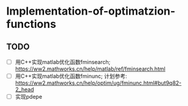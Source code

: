 # Implementation-of-optimatzion-functions
## TODO
- [ ] 用C++实现matlab优化函数fminsearch; https://ww2.mathworks.cn/help/matlab/ref/fminsearch.html
- [ ] 用C++实现matlab优化函数fminunc; 计划参考: https://ww2.mathworks.cn/help/optim/ug/fminunc.html#but9q82-2_head
- [ ] 实现pdepe
